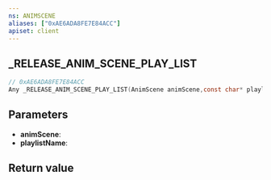 ```yaml
---
ns: ANIMSCENE
aliases: ["0xAE6ADA8FE7E84ACC"]
apiset: client
---
```

## _RELEASE_ANIM_SCENE_PLAY_LIST

```c
// 0xAE6ADA8FE7E84ACC
Any _RELEASE_ANIM_SCENE_PLAY_LIST(AnimScene animScene,const char* playlistName);
```


## Parameters
* **animScene**:
* **playlistName**:

## Return value